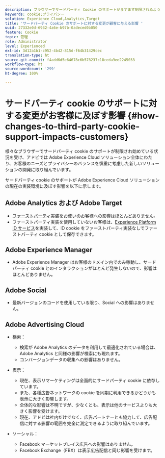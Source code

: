 ```yaml
---
description: ブラウザーでサードパーティ Cookie のサポートがますます制限されるようになっている状況について説明します。
keywords: cookie;プライバシー
solution: Experience Cloud,Analytics,Target
title: 'サードパーティ Cookie のサポートに対する変更が顧客に与える影響 '
uuid: 27332e0d-6932-4a6e-b97b-0adeced0b050
feature: Cookie
topic: 管理
role: Administrator
level: Experienced
exl-id: 3d12a1b1-c952-4b42-815d-f64b31429cec
translation-type: ht
source-git-commit: f4add6d5e64678c6b578237c18ceda9ee2245033
workflow-type: ht
source-wordcount: '299'
ht-degree: 100%

---
```


# サードパーティ cookie のサポートに対する変更がお客様に及ぼす影響 {#how-changes-to-third-party-cookie-support-impacts-customers}

様々なブラウザーでサードパーティ cookie のサポートが制限され始めている状況を受け、アドビでは Adobe Experience Cloud ソリューション全体にわたり、お客様のニーズとプライバシーのバランスを慎重に考慮した新しいソリューションの開発に取り組んでいます。

サードパーティ cookie のサポートが Adobe Experience Cloud ソリューションの現在の実装環境に及ぼす影響を以下に示します。

## Adobe Analytics および Adobe Target

* [ファーストパーティ実装](/help/interface/cookies/cookies-first-party.md)をお使いのお客様への影響はほとんどありません。
* ファーストパーティ実装を使用していないお客様は、[Experience Platform ID サービス](https://docs.adobe.com/content/help/ja-JP/id-service/using/implementation/implementation-guides.html)を実装して、ID cookie をファーストパーティ実装なしでファーストパーティ cookie として保存できます。

## Adobe Experience Manager

* Adobe Experience Manager はお客様のドメイン内でのみ稼動し、サードパーティ cookie とのインタラクションがほとんど発生しないので、影響はほとんどありません。

## Adobe Social

* 最新バージョンのコードを使用している限り、Social への影響はありません。

## Adobe Advertising Cloud

* 検索：

   * 検索が Adobe Analytics のデータを利用して最適化されている場合は、Adobe Analytics と同様の影響が検索にも現れます。
   * コンバージョンデータの収集への影響はありません。

* 表示：

   * 現在、表示リマーケティングは全面的にサードパーティ cookie に依存しています。
   * また、各種広告ネットワークの cookie を同期に利用できるかどうかも表示に大きく影響します。
   * 全体的な影響は不明ですが、少なくとも、表示は他のサービスよりも大きく影響を受けます。
   * 現在、アドビは社内だけでなく、広告パートナーとも協力して、広告配信に対する影響の範囲を完全に測定できるように取り組んでいます。

* ソーシャル：

   * Facebook マーケットプレイス広告への影響はありません。
   * Facebook Exchange（FBX）は表示広告配信と同じ影響を受けます。
